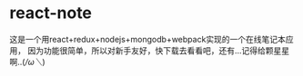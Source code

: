 # react-note
这是一个用react+redux+nodejs+mongodb+webpack实现的一个在线笔记本应用， 因为功能很简单，所以对新手友好，快下载去看看吧，还有...记得给颗星星啊..(*/ω＼*)
